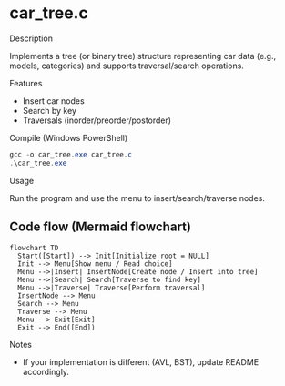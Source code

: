 # car_tree.c

Description

Implements a tree (or binary tree) structure representing car data (e.g., models, categories) and supports traversal/search operations.

Features

- Insert car nodes
- Search by key
- Traversals (inorder/preorder/postorder)

Compile (Windows PowerShell)

```powershell
gcc -o car_tree.exe car_tree.c
.\car_tree.exe
```

Usage

Run the program and use the menu to insert/search/traverse nodes.

## Code flow (Mermaid flowchart)

```mermaid
flowchart TD
  Start([Start]) --> Init[Initialize root = NULL]
  Init --> Menu[Show menu / Read choice]
  Menu -->|Insert| InsertNode[Create node / Insert into tree]
  Menu -->|Search| Search[Traverse to find key]
  Menu -->|Traverse| Traverse[Perform traversal]
  InsertNode --> Menu
  Search --> Menu
  Traverse --> Menu
  Menu --> Exit[Exit]
  Exit --> End([End])
```

Notes

- If your implementation is different (AVL, BST), update README accordingly.

